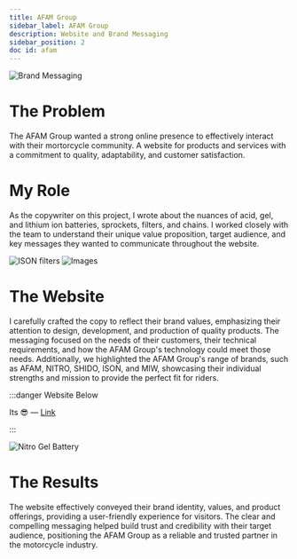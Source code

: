 ```yaml
---
title: AFAM Group 
sidebar_label: AFAM Group
description: Website and Brand Messaging 
sidebar_position: 2
doc id: afam
---
```


![Brand Messaging](/img/afam3.png)

# The Problem

The AFAM Group wanted a strong online presence to effectively interact with their mortorcycle community. A website for products and services with a commitment to quality, adaptability, and customer satisfaction.


# My Role

As the copywriter on this project, I wrote about the nuances of acid, gel, and lithium ion batteries, sprockets, filters, and chains. I worked closely with the team to understand their unique value proposition, target audience, and key messages they wanted to communicate throughout the website.


![ISON filters](/img/afam1.png)
![Images](/img/afam.png)

# The Website

I carefully crafted the copy to reflect their brand values, emphasizing their attention to design, development, and production of quality products. The messaging focused on the needs of their customers, their technical requirements, and how the AFAM Group's technology could meet those needs. Additionally, we highlighted the AFAM Group's range of brands, such as AFAM, NITRO, SHIDO, ISON, and MIW, showcasing their individual strengths and mission to provide the perfect fit for riders.

:::danger Website Below

Its 😎 —
[Link](https://afam-group.com/)

:::


![Nitro Gel Battery](/img/afam2.png)

# The Results

The website effectively conveyed their brand identity, values, and product offerings, providing a user-friendly experience for visitors. The clear and compelling messaging helped build trust and credibility with their target audience, positioning the AFAM Group as a reliable and trusted partner in the motorcycle industry.
